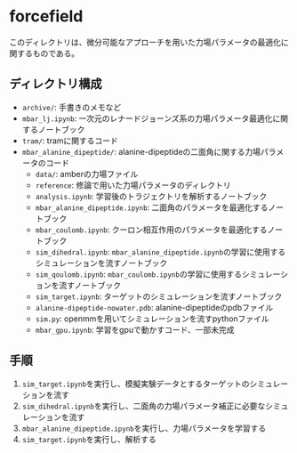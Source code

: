 # forcefield

このディレクトリは、微分可能なアプローチを用いた力場パラメータの最適化に関するものである。

## ディレクトリ構成

- `archive/`: 手書きのメモなど
- `mbar_lj.ipynb`: 一次元のレナードジョーンズ系の力場パラメータ最適化に関するノートブック
- `tram/`: tramに関するコード
- `mbar_alanine_dipeptide/`: alanine-dipeptideの二面角に関する力場パラメータのコード
    - `data/`: amberの力場ファイル
    - `reference`: 修論で用いた力場パラメータのディレクトリ
    - `analysis.ipynb`: 学習後のトラジェクトリを解析するノートブック
    - `mbar_alanine_dipeptide.ipynb`: 二面角のパラメータを最適化するノートブック
    - `mbar_coulomb.ipynb`: クーロン相互作用のパラメータを最適化するノートブック
    - `sim_dihedral.ipynb`: `mbar_alanine_dipeptide.ipynb`の学習に使用するシミュレーションを流すノートブック
    - `sim_qoulomb.ipynb`: `mbar_coulomb.ipynb`の学習に使用するシミュレーションを流すノートブック
    - `sim_target.ipynb`: ターゲットのシミュレーションを流すノートブック
    - `alanine-dipeptide-nowater.pdb`: alanine-dipeptideのpdbファイル
    - `sim.py`: openmmを用いてシミュレーションを流すpythonファイル
    - `mbar_gpu.ipynb`: 学習をgpuで動かすコード、一部未完成

## 手順

1. `sim_target.ipynb`を実行し、模擬実験データとするターゲットのシミュレーションを流す
2. `sim_dihedral.ipynb`を実行し、二面角の力場パラメータ補正に必要なシミュレーションを流す
3. `mbar_alanine_dipeptide.ipynb`を実行し、力場パラメータを学習する
4. `sim_target.ipynb`を実行し、解析する